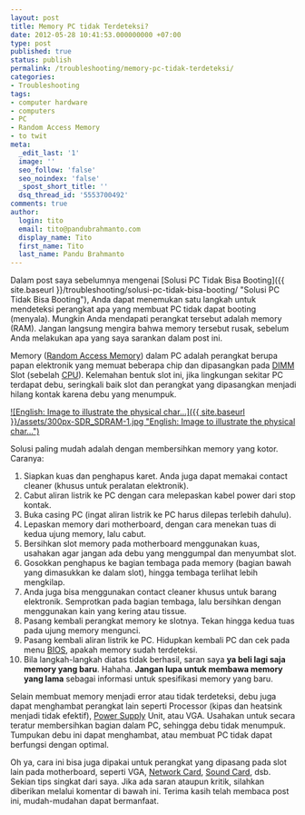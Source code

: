 ```yaml
---
layout: post
title: Memory PC tidak Terdeteksi?
date: 2012-05-28 10:41:53.000000000 +07:00
type: post
published: true
status: publish
permalink: /troubleshooting/memory-pc-tidak-terdeteksi/
categories:
- Troubleshooting
tags:
- computer hardware
- computers
- PC
- Random Access Memory
- to twit
meta:
  _edit_last: '1'
  image: ''
  seo_follow: 'false'
  seo_noindex: 'false'
  _spost_short_title: ''
  dsq_thread_id: '5553700492'
comments: true
author:
  login: tito
  email: tito@pandubrahmanto.com
  display_name: Tito
  first_name: Tito
  last_name: Pandu Brahmanto
---
```

Dalam post saya sebelumnya mengenai [Solusi PC Tidak Bisa Booting]({{ site.baseurl }}/troubleshooting/solusi-pc-tidak-bisa-booting/ "Solusi PC Tidak Bisa Booting"), Anda dapat menemukan satu langkah untuk mendeteksi perangkat apa yang membuat PC tidak dapat booting (menyala). Mungkin Anda mendapati perangkat tersebut adalah memory (RAM). Jangan langsung mengira bahwa memory tersebut rusak, sebelum Anda melakukan apa yang saya sarankan dalam post ini.

Memory ([Random Access Memory](http://en.wikipedia.org/wiki/Random-access_memory "Random-access memory")) dalam PC adalah perangkat berupa papan elektronik yang memuat beberapa chip dan dipasangkan pada [DIMM](http://en.wikipedia.org/wiki/DIMM "DIMM") Slot (sebelah [CPU](http://en.wikipedia.org/wiki/Central_processing_unit "Central processing unit")). Kelemahan bentuk slot ini, jika lingkungan sekitar PC terdapat debu, seringkali baik slot dan perangkat yang dipasangkan menjadi hilang kontak karena debu yang menumpuk.

[![English: Image to illustrate the physical char...]({{ site.baseurl }}/assets/300px-SDR_SDRAM-1.jpg "English: Image to illustrate the physical char...")](http://commons.wikipedia.org/wiki/File:SDR_SDRAM-1.jpg)

Solusi paling mudah adalah dengan membersihkan memory yang kotor. Caranya:

1.  Siapkan kuas dan penghapus karet. Anda juga dapat memakai contact cleaner (khusus untuk peralatan elektronik).
2.  Cabut aliran listrik ke PC dengan cara melepaskan kabel power dari stop kontak.
3.  Buka casing PC (ingat aliran listrik ke PC harus dilepas terlebih dahulu).
4.  Lepaskan memory dari motherboard, dengan cara menekan tuas di kedua ujung memory, lalu cabut.
5.  Bersihkan slot memory pada motherboard menggunakan kuas, usahakan agar jangan ada debu yang menggumpal dan menyumbat slot.
6.  Gosokkan penghapus ke bagian tembaga pada memory (bagian bawah yang dimasukkan ke dalam slot), hingga tembaga terlihat lebih mengkilap.
7.  Anda juga bisa menggunakan contact cleaner khusus untuk barang elektronik. Semprotkan pada bagian tembaga, lalu bersihkan dengan menggunakan kain yang kering atau tissue.
8.  Pasang kembali perangkat memory ke slotnya. Tekan hingga kedua tuas pada ujung memory mengunci.
9.  Pasang kembali aliran listrik ke PC. Hidupkan kembali PC dan cek pada menu [BIOS](http://en.wikipedia.org/wiki/BIOS "BIOS"), apakah memory sudah terdeteksi.
10.  Bila langkah-langkah diatas tidak berhasil, saran saya **ya beli lagi saja memory yang baru**. Hahaha. **Jangan lupa untuk membawa memory yang lama** sebagai informasi untuk spesifikasi memory yang baru.

Selain membuat memory menjadi error atau tidak terdeteksi, debu juga dapat menghambat perangkat lain seperti Processor (kipas dan heatsink menjadi tidak efektif), [Power Supply](http://en.wikipedia.org/wiki/Power_supply "Power supply") Unit, atau VGA. Usahakan untuk secara teratur membersihkan bagian dalam PC, sehingga debu tidak menumpuk. Tumpukan debu ini dapat menghambat, atau membuat PC tidak dapat berfungsi dengan optimal.

Oh ya, cara ini bisa juga dipakai untuk perangkat yang dipasang pada slot lain pada motherboard, seperti VGA, [Network Card](http://en.wikipedia.org/wiki/Network_interface_controller "Network interface controller"), [Sound Card](http://en.wikipedia.org/wiki/Sound_card "Sound card"), dsb. Sekian tips singkat dari saya. Jika ada saran ataupun kritik, silahkan diberikan melalui komentar di bawah ini. Terima kasih telah membaca post ini, mudah-mudahan dapat bermanfaat.
